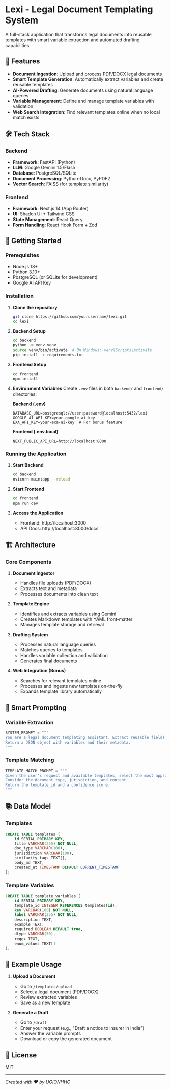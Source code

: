 # Lexi - Legal Document Templating System

A full-stack application that transforms legal documents into reusable templates with smart variable extraction and automated drafting capabilities.

## 🌟 Features

- **Document Ingestion**: Upload and process PDF/DOCX legal documents
- **Smart Template Generation**: Automatically extract variables and create reusable templates
- **AI-Powered Drafting**: Generate documents using natural language queries
- **Variable Management**: Define and manage template variables with validation
- **Web Search Integration**: Find relevant templates online when no local match exists

## 🛠️ Tech Stack

### Backend
- **Framework**: FastAPI (Python)
- **LLM**: Google Gemini 1.5/Flash
- **Database**: PostgreSQL/SQLite
- **Document Processing**: Python-Docx, PyPDF2
- **Vector Search**: FAISS (for template similarity)

### Frontend
- **Framework**: Next.js 14 (App Router)
- **UI**: Shadcn UI + Tailwind CSS
- **State Management**: React Query
- **Form Handling**: React Hook Form + Zod

## 🚀 Getting Started

### Prerequisites
- Node.js 18+
- Python 3.10+
- PostgreSQL (or SQLite for development)
- Google AI API Key

### Installation

1. **Clone the repository**
   ```bash
   git clone https://github.com/yourusername/lexi.git
   cd lexi
   ```

2. **Backend Setup**
   ```bash
   cd backend
   python -m venv venv
   source venv/bin/activate  # On Windows: venv\Scripts\activate
   pip install -r requirements.txt
   ```

3. **Frontend Setup**
   ```bash
   cd frontend
   npm install
   ```

4. **Environment Variables**
   Create `.env` files in both `backend/` and `frontend/` directories:

   **Backend (.env)**
   ```
   DATABASE_URL=postgresql://user:password@localhost:5432/lexi
   GOOGLE_AI_API_KEY=your-google-ai-key
   EXA_API_KEY=your-exa-ai-key  # For bonus feature
   ```

   **Frontend (.env.local)**
   ```
   NEXT_PUBLIC_API_URL=http://localhost:8000
   ```

### Running the Application

1. **Start Backend**
   ```bash
   cd backend
   uvicorn main:app --reload
   ```

2. **Start Frontend**
   ```bash
   cd frontend
   npm run dev
   ```

3. **Access the Application**
   - Frontend: http://localhost:3000
   - API Docs: http://localhost:8000/docs

## 🏗️ Architecture

### Core Components

1. **Document Ingestor**
   - Handles file uploads (PDF/DOCX)
   - Extracts text and metadata
   - Processes documents into clean text

2. **Template Engine**
   - Identifies and extracts variables using Gemini
   - Creates Markdown templates with YAML front-matter
   - Manages template storage and retrieval

3. **Drafting System**
   - Processes natural language queries
   - Matches queries to templates
   - Handles variable collection and validation
   - Generates final documents

4. **Web Integration (Bonus)**
   - Searches for relevant templates online
   - Processes and ingests new templates on-the-fly
   - Expands template library automatically

## 🧠 Smart Prompting

### Variable Extraction
```python
SYSTEM_PROMPT = """
You are a legal document templating assistant. Extract reusable fields from the provided legal document.
Return a JSON object with variables and their metadata.
"""
```

### Template Matching
```python
TEMPLATE_MATCH_PROMPT = """
Given the user's request and available templates, select the most appropriate template.
Consider the document type, jurisdiction, and content.
Return the template_id and a confidence score.
"""
```

## 📚 Data Model

### Templates
```sql
CREATE TABLE templates (
    id SERIAL PRIMARY KEY,
    title VARCHAR(255) NOT NULL,
    doc_type VARCHAR(100),
    jurisdiction VARCHAR(100),
    similarity_tags TEXT[],
    body_md TEXT,
    created_at TIMESTAMP DEFAULT CURRENT_TIMESTAMP
);
```

### Template Variables
```sql
CREATE TABLE template_variables (
    id SERIAL PRIMARY KEY,
    template_id INTEGER REFERENCES templates(id),
    key VARCHAR(100) NOT NULL,
    label VARCHAR(255) NOT NULL,
    description TEXT,
    example TEXT,
    required BOOLEAN DEFAULT true,
    dtype VARCHAR(50),
    regex TEXT,
    enum_values TEXT[]
);
```

## 📄 Example Usage

1. **Upload a Document**
   - Go to `/templates/upload`
   - Select a legal document (PDF/DOCX)
   - Review extracted variables
   - Save as a new template

2. **Generate a Draft**
   - Go to `/draft`
   - Enter your request (e.g., "Draft a notice to insurer in India")
   - Answer the variable prompts
   - Download or copy the generated document

## 📝 License

MIT

---

*Created with ❤️ by UOIONHHC*
